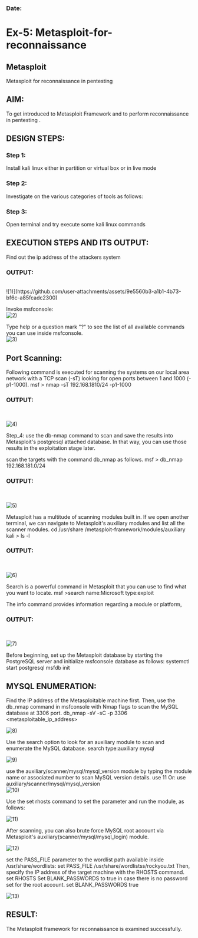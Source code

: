 ### Date:
# Ex-5: Metasploit-for-reconnaissance
## Metasploit
Metasploit for reconnaissance in pentesting

## AIM:

To get introduced to Metasploit Framework and to  perform reconnaissance  in pentesting .

## DESIGN STEPS:

### Step 1:

Install kali linux either in partition or virtual box or in live mode

### Step 2:

Investigate on the various categories of tools as follows:

### Step 3:

Open terminal and try execute some kali linux commands

## EXECUTION STEPS AND ITS OUTPUT:
Find out the ip address of the attackers system
### OUTPUT:
</br>
![1)](https://github.com/user-attachments/assets/9e5560b3-a1b1-4b73-bf6c-a85fcadc2300)


Invoke msfconsole:
</br>
![2)](https://github.com/user-attachments/assets/f624d39a-c3d0-40cf-abcf-4a087e255bc1)




Type help or a question mark "?" to see the list of all available commands you can use inside msfconsole.
</br>
![3)](https://github.com/user-attachments/assets/75a38085-c0b0-468a-9812-0c09bf50f4f5)



## Port Scanning:
Following command is executed for scanning the systems on our local area network with a TCP scan (-sT) looking for open ports between 1 and 1000 (-p1-1000).
msf >  nmap -sT 192.168.1810/24 -p1-1000
### OUTPUT:
</br>

![4)](https://github.com/user-attachments/assets/d734a267-8f29-4ec0-8588-09f1876b276f)


Step_4:
use the db-nmap command to scan and save the results into Metasploit's postgresql attached database. In that way, you can use those results in the exploitation stage later.

scan the targets with the command db_nmap as follows.
msf > db_nmap 192.168.181.0/24
### OUTPUT:
</br>

![5)](https://github.com/user-attachments/assets/8af6805d-a9a2-4c00-a49d-f66f5d5ac568)



Metasploit has a multitude of scanning modules built in. If we open another terminal, we can navigate to Metasploit's auxiliary modules and list all the scanner modules.
cd /usr/share /metasploit-framework/modules/auxiliary
kali > ls -l
### OUTPUT:
</br>

![6)](https://github.com/user-attachments/assets/2a8c0b01-2813-4793-86d2-f2e9f57d1c83)


Search is a powerful command in Metasploit that you can use to find what you want to locate. 
msf >search name:Microsoft type:exploit

The info command provides information regarding a module or platform,
### OUTPUT:
</br>

![7)](https://github.com/user-attachments/assets/08e08311-a4eb-4ef6-8e0c-7bf7168f5a05)



Before beginning, set up the Metasploit database by starting the PostgreSQL server and initialize msfconsole database as follows:
systemctl start postgresql
msfdb init
## MYSQL ENUMERATION:
Find the IP address of the Metasploitable machine first. Then, use the db_nmap command in msfconsole with Nmap flags to scan the MySQL database at 3306 port.
db_nmap -sV -sC -p 3306 <metasploitable_ip_address>
</br>

![8)](https://github.com/user-attachments/assets/4bc1caf6-0dd0-46dd-bbc0-ca81fae05558)


Use the search option to look for an auxiliary module to scan and enumerate the MySQL database.
search type:auxiliary mysql
</br>

![9)](https://github.com/user-attachments/assets/73277d01-ee64-407a-bc04-5e6056d772ad)


use the auxiliary/scanner/mysql/mysql_version module by typing the module name or associated number to scan MySQL version details.
use 11 Or: use auxiliary/scanner/mysql/mysql_version
</br>
![10)](https://github.com/user-attachments/assets/b8d5e0af-f1ab-4a2f-bd27-f42c084d8b27)



Use the set rhosts command to set the parameter and run the module, as follows:
</br>

![11)](https://github.com/user-attachments/assets/60c01d56-1ad9-47a5-ac9c-2bb661cd824f)



After scanning, you can also brute force MySQL root account via Metasploit's auxiliary(scanner/mysql/mysql_login) module.
</br>

![12)](https://github.com/user-attachments/assets/de30a650-4652-46a2-a089-5eaaf51040a9)


set the PASS_FILE parameter to the wordlist path available inside /usr/share/wordlists:
set PASS_FILE /usr/share/wordlistss/rockyou.txt
Then, specify the IP address of the target machine with the RHOSTS command.
set RHOSTS <metasploitable-ip-address>
Set BLANK_PASSWORDS to true in case there is no password set for the root account.
set BLANK_PASSWORDS true
</br>

![13)](https://github.com/user-attachments/assets/e0a89744-f37f-416f-b7d3-7d6644af92ab)


## RESULT:
The Metasploit framework for reconnaissance is  examined successfully.

